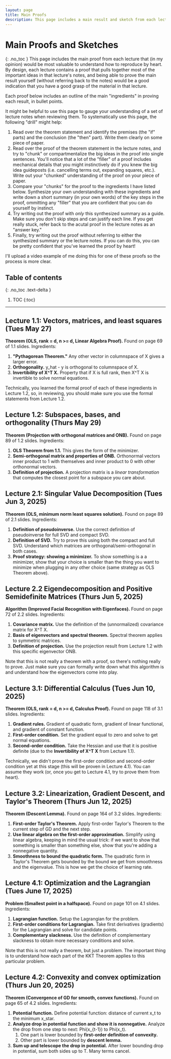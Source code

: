 ```yaml
---
layout: page
title: Main Proofs
description: This page includes a main result and sketch from each lecture.
---
```


# Main Proofs and Sketches
{: .no_toc }
This page includes the main proof from each lecture that (in my
opinion) would be most valuable to understand how to reproduce by heart. By
design, each lecture contains a proof that pulls together most of the important
ideas in that lecture's notes, and being able to prove the main result yourself
(without referring back to the notes) would be a good indication that you have a
good grasp of the material in that lecture.

Each proof below includes an outline of the main "ingredients" in proving each
result, in bullet points.

It might be helpful to use this page to gauge your understanding of a set of
lecture notes when reviewing them. To systematically use this page, the
following "drill" might help:

1. Read over the theorem statement and identify the premises (the "if" parts)
   and the conclusion (the "then" part). Write them clearly on some piece of
   paper.
2. Read over the proof of the theorem statement in the lecture notes, and try to
   "chunk" or compartmentalize the big ideas in the proof into single sentences.
   You'll notice that a lot of the "filler" of a proof includes mechanical
   details that you might instinctively do if you knew the big idea guideposts
   (i.e. cancelling terms out, expanding squares, etc.). Write out your "chunked"
   understanding of the proof on your piece of paper.
3. Compare your "chunks" for the proof to the ingredients I have listed below.
   Synthesize your own understanding with these ingredients and write down a
   short summary (in your own words) of the key steps in the proof, ommitting
   any "filler" that you are confident that you can do yourself by instinct.
4. Try writing out the proof with *only* this synthesized summary as a guide.
   Make sure you don't skip steps and can justify each line. If you get really
   stuck, refer back to the acutal proof in the lecture notes as an "answer key."
5. Finally, try writing out the proof without referring to either the
   synthesized summary or the lecture notes. If you can do this, you can be
   pretty confident that you've learned the proof by heart!

I'll upload a video example of me doing this for one of these proofs so the
process is more clear.

## Table of contents
{: .no_toc .text-delta }

1. TOC
{:toc}

---

## Lecture 1.1: Vectors, matrices, and least squares (Tues May 27)
**Theorem (OLS, rank = d, n >= d, Linear Algebra Proof).** Found on page 69 of 1.1 slides.
Ingredients:
1. **"Pythagorean Theorem."** Any other vector in columnspace of X gives a larger error.
2. **Orthogonality.** y_hat - y is orthogonal to columnspace of X.
3. **Invertibility of X^T X.** Property that if X is full rank, then X^T X is invertible to solve normal equations.

Technically, you learned the formal proof of each of these ingredients in Lecture 1.2, so, in reviewing, you should
make sure you use the formal statements from Lecture 1.2.

## Lecture 1.2: Subspaces, bases, and orthogonality (Thurs May 29)
**Theorem (Projection with orthogonal matrices and ONB).** Found on page 89 of 1.2 slides.
Ingredients:
1. **OLS Theorem from 1.1.** This gives the form of the minimizer.
2. **Semi-orthogonal matrix and properties of ONB.** Orthonormal vectors inner product to 1 with themselves and inner product to 0 with other orthonormal vectors.
3. **Definition of projection.** A projection matrix is a *linear transformation* that computes the closest point for a subspace you care about.

## Lecture 2.1: Singular Value Decomposition (Tues Jun 3, 2025)
**Theorem (OLS, minimum norm least squares solution).**  Found on page 89 of 2.1 slides.
Ingredients:
1. **Definition of pseudoinverse.** Use the correct definition of pseudoinverse for full SVD and compact SVD.
2. **Definition of SVD.** Try to prove this using both the compact and full SVD. Understand which matrices are orthogonal/semi-orthogonal in both cases.
3. **Proof strategy: showing a minimizer.** To show something is a a minimizer, show that your choice is smaller than the thing you want to minimize when plugging in any other choice (same strategy as OLS Theorem above).

## Lecture 2.2 Eigendecomposition and Positive Semidefinite Matrices (Thurs Jun 5, 2025)
**Algorithm (Improved Facial Recognition with Eigenfaces).** Found on page 72 of 2.2 slides.
Ingredients:
1. **Covariance matrix.** Use the definition of the (unnormalized) covariance matrix for X^T X. 
2. **Basis of eigenvectors and spectral theorem.** Spectral theorem applies to symmetric matrices. 
3. **Definition of projection.** Use the projection result from Lecture 1.2 with this specific eigenvector ONB.

Note that this is not really a theorem with a proof, so there's nothing really to prove. Just make sure you can formally
write down what this algorithm is and understand how the eigenvectors come into play.

## Lecture 3.1: Differential Calculus (Tues Jun 10, 2025)
**Theorem (OLS, rank = d, n >= d, Calculus Proof).** Found on page 118 of 3.1 slides.
Ingredients:
1. **Gradient rules.** Gradient of quadratic form, gradient of linear functional, and gradient of constant function.
2. **First-order condition.** Set the gradient equal to zero and solve to get normal equations.
3. **Second-order condition.** Take the Hessian and use that it is positive definite (due to the **Invertibility of X^T X** from Lecture 1.1).

Technically, we didn't prove the first-order condition and second-order condition yet at this stage (this will be proven
in Lecture 4.1). You can assume they work (or, once you get to Lecture 4.1, try to prove them from heart).

## Lecture 3.2: Linearization, Gradient Descent, and Taylor's Theorem (Thurs Jun 12, 2025)
**Theorem (Descent Lemma).** Found on page 164 of 3.2 slides.
Ingredients:
1. **First-order Taylor's Theorem.** Apply first-order Taylor's Theorem to the current step of GD and the next step.
2. **Use linear algebra on the first-order approximation.** Simplify using linear algebra, keeping in mind the usual trick: if we want to show that something is smaller than something else, show that you're adding a nonnegative quantity.
3. **Smoothness to bound the quadratic form.** The quadratic form in Taylor's Theorem gets bounded by the bound we get from smoothness and the eigenvalue. This is how we get the choice of learning rate.

## Lecture 4.1: Optimization and the Lagrangian (Tues June 17, 2025)
**Problem (Smallest point in a halfspace).** Found on page 101 on 4.1 slides.
Ingredients:
1. **Lagrangian function.** Setup the Lagrangian for the problem.
2. **First-order conditions for Lagrangian.** Take first derivatives (gradients) for the Lagrangian and solve for candidate points.
3. **Complementary slackness.** Use the definition of complementary slackness to obtain more necessary conditions and solve.

Note that this is not really a theorem, but just a problem. The important thing is to
understand how each part of the KKT Theorem applies to this particular problem.

## Lecture 4.2: Convexity and convex optimization (Thurs Jun 20, 2025)
**Theorem (Convergence of GD for smooth, convex functions).** Found on page 65 of 4.2 slides.
Ingredients:
1. **Potential function.** Define potential function: distance of current x_t to the minimum x_star.
2. **Analyze drop in potential function and show it is nonnegative.** Analyze the drop from one step to next: Phi(x_{t-1}) to Phi(x_t).
   1. One part is lower bounded by **first-order definition of convexity.**
   2. Other part is lower bounded by **descent lemma.**
3. **Sum up and telescope the drop in potential.** After lower bounding drop in potential, sum both sides up to T. Many terms cancel.